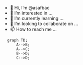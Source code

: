 - 👋 Hi, I’m @asafbac
- 👀 I’m interested in ...
- 🌱 I’m currently learning ...
- 💞️ I’m looking to collaborate on ...
- 📫 How to reach me ...



```mermaid
  graph TD;
      A-->B;
      A-->C;
      B-->D;
      C-->D;
```

<!---
asafbac/asafbac is a ✨ special ✨ repository because its `README.md` (this file) appears on your GitHub profile.
You can click the Preview link to take a look at your changes.
--->



